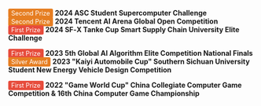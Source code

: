 <span style="background:#e67e22;color:white;border-radius:3px;padding:2px 6px;font-size:0.9em">Second Prize</span> **2024 ASC Student Supercomputer Challenge**  
<span style="background:#e67e22;color:white;border-radius:3px;padding:2px 6px;font-size:0.9em">Second Prize</span> **2024 Tencent AI Arena Global Open Competition**  
<span style="background:#e74c3c;color:white;border-radius:3px;padding:2px 6px;font-size:0.9em">First Prize</span> **2024 SF‑X Tanke Cup Smart Supply Chain University Elite Challenge**  

<span style="background:#e74c3c;color:white;border-radius:3px;padding:2px 6px;font-size:0.9em">First Prize</span> **2023 5th Global AI Algorithm Elite Competition National Finals**    
<span style="background:#e67e22;color:white;border-radius:3px;padding:2px 6px;font-size:0.9em">Silver Award</span> **2023 "Kaiyi Automobile Cup" Southern Sichuan University Student New Energy Vehicle Design Competition**  

<span style="background:#e74c3c;color:white;border-radius:3px;padding:2px 6px;font-size:0.9em">First Prize</span> **2022 "Game World Cup" China Collegiate Computer Game Competition & 16th China Computer Game Championship**


